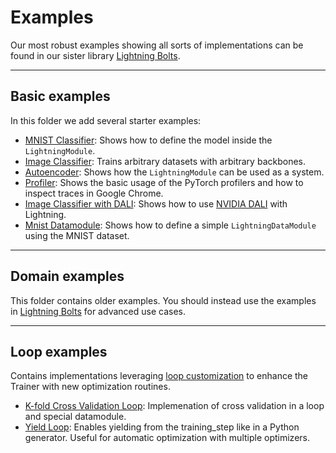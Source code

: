 # Examples

Our most robust examples showing all sorts of implementations
can be found in our sister library [Lightning Bolts](https://pytorch-lightning.readthedocs.io/en/latest/ecosystem/bolts.html).

______________________________________________________________________

## Basic examples

In this folder we add several starter examples:

- [MNIST Classifier](./basic_examples/simple_image_classifier.py): Shows how to define the model inside the `LightningModule`.
- [Image Classifier](./basic_examples/backbone_image_classifier.py): Trains arbitrary datasets with arbitrary backbones.
- [Autoencoder](./basic_examples/autoencoder.py): Shows how the `LightningModule` can be used as a system.
- [Profiler](./basic_examples/profiler_example.py): Shows the basic usage of the PyTorch profilers and how to inspect traces in Google Chrome.
- [Image Classifier with DALI](./basic_examples/dali_image_classifier.py): Shows how to use [NVIDIA DALI](https://developer.nvidia.com/DALI) with Lightning.
- [Mnist Datamodule](.basic_examples/mnist_datamodule.py): Shows how to define a simple `LightningDataModule` using the MNIST dataset.

______________________________________________________________________

## Domain examples

This folder contains older examples. You should instead use the examples
in [Lightning Bolts](https://pytorch-lightning.readthedocs.io/en/latest/ecosystem/bolts.html)
for advanced use cases.

______________________________________________________________________

## Loop examples

Contains implementations leveraging [loop customization](https://pytorch-lightning.readthedocs.io/en/latest/extensions/loops.html) to enhance the Trainer with new optimization routines.

- [K-fold Cross Validation Loop](./loop_examples/kfold.py): Implemenation of cross validation in a loop and special datamodule.
- [Yield Loop](./loop_examples/yielding_training_step.py): Enables yielding from the training_step like in a Python generator. Useful for automatic optimization with multiple optimizers.
